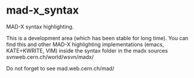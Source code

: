 mad-x_syntax
============

MAD-X syntax highlighting.

This is a development area (which has been stable for long time).
You can find this and other MAD-X highlighting implementations
  (emacs, KATE+KWRITE, VIM)
inside the syntax folder in the madx sources
svnweb.cern.ch/world/wsvn/madx/

Do not forget to see 
mad.web.cern.ch/mad/

